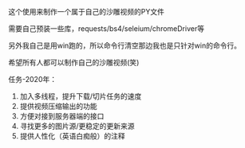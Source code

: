 这个使用来制作一个属于自己的沙雕视频的PY文件

需要自己预装一些库，requests/bs4/seleium/chromeDriver等

另外我自己是用win跑的，所以命令行清空那边我也是只针对win的命令行。

希望所有人都可以制作自己的沙雕视频(笑)

任务-2020年：
1. 加入多线程，提升下载/切片任务的速度
2. 提供视频压缩输出的功能
3. 方便对接到服务器端的接口
4. 寻找更多的图片源/更稳定的更新来源
5. 提供人性化（英语白痴般）的注释	
